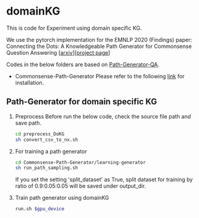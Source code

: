 # domainKG
This is code for Experiment using domain specific KG.

We use the pytorch implementation for the EMNLP 2020 (Findings) paper: Connecting the Dots: A Knowledgeable Path Generator for Commonsense Question Answering [[arxiv](https://arxiv.org/abs/2005.00691)][[project page](https://wangpf3.github.io/pathgen-project-page/)]

Codes in the below folders are based on [Path-Generator-QA](https://github.com/wangpf3/Commonsense-Path-Generator).

* Commonsense-Path-Generator
    Please refer to the following [link](https://github.com/wangpf3/Commonsense-Path-Generator) for installation.

## Path-Generator for domain specific KG
1. Preprocess
    Before run the below code, check the source file path and save path.
    ```bash
    cd preprocess_DoKG
    sh convert_csv_to_nx.sh
    ```

2. For training a path generator
    ```bash
    cd Commonsense-Path-Generator/learning-generator
    sh run_path_sampling.sh
    ```
    If you set the setting 'split_dataset' as True, split dataset for training by ratio of 0.9:0.05:0.05 will be saved under output_dir.

3. Train path generator using domainKG
    ```bash
    run.sh $gpu_device
    ```

